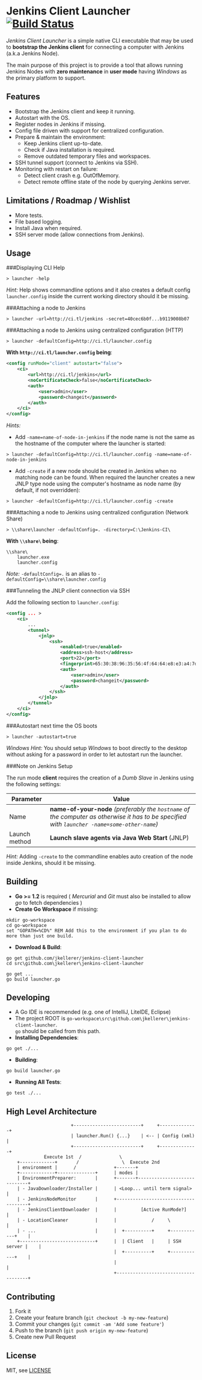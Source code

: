 Jenkins Client Launcher [![Build Status](https://travis-ci.org/jkellerer/jenkins-client-launcher.png?branch=master)](https://travis-ci.org/jkellerer/jenkins-client-launcher)
=======================

_Jenkins Client Launcher_ is a simple native CLI executable that may be used to **bootstrap the Jenkins client** 
for connecting a computer with Jenkins (a.k.a Jenkins Node).

The main purpose of this project is to provide a tool that allows running Jenkins Nodes with 
**zero maintenance** in **user mode** having _Windows_ as the primary platform to support.

Features
--------

- Bootstrap the Jenkins client and keep it running.
- Autostart with the OS.
- Register nodes in Jenkins if missing.
- Config file driven with support for centralized configuration.
- Prepare & maintain the environment:
	- Keep Jenkins client up-to-date.
	- Check if Java installation is required.
	- Remove outdated temporary files and workspaces.
- SSH tunnel support (connect to Jenkins via SSH).
- Monitoring with restart on failure:
	- Detect client crash e.g. OutOfMemory.
	- Detect remote offline state of the node by querying Jenkins server.

Limitations / Roadmap / Wishlist
--------------------------------

- More tests.
- File based logging.
- Install Java when required.
- SSH server mode (allow connections from Jenkins).


Usage
-----

###Displaying CLI Help

~~~~~~~~~~~~~~~~~~~~~~~~~~~~~~~~~~~~~~~~~~~~~~~~~~~~~~~~~~~~~~~~~~~~~~~~~~~~~~~
> launcher -help
~~~~~~~~~~~~~~~~~~~~~~~~~~~~~~~~~~~~~~~~~~~~~~~~~~~~~~~~~~~~~~~~~~~~~~~~~~~~~~~

_Hint:_ Help shows commandline options and it also creates a default config `launcher.config` 
inside the current working directory should it be missing.

###Attaching a node to Jenkins

~~~~~~~~~~~~~~~~~~~~~~~~~~~~~~~~~~~~~~~~~~~~~~~~~~~~~~~~~~~~~~~~~~~~~~~~~~~~~~~
> launcher -url=http://ci.tl/jenkins -secret=40cec6b0f...b9119008b07
~~~~~~~~~~~~~~~~~~~~~~~~~~~~~~~~~~~~~~~~~~~~~~~~~~~~~~~~~~~~~~~~~~~~~~~~~~~~~~~

###Attaching a node to Jenkins using centralized configuration (HTTP)

~~~~~~~~~~~~~~~~~~~~~~~~~~~~~~~~~~~~~~~~~~~~~~~~~~~~~~~~~~~~~~~~~~~~~~~~~~~~~~~
> launcher -defaultConfig=http://ci.tl/launcher.config 
~~~~~~~~~~~~~~~~~~~~~~~~~~~~~~~~~~~~~~~~~~~~~~~~~~~~~~~~~~~~~~~~~~~~~~~~~~~~~~~

**With `http://ci.tl/launcher.config` being**: 

```xml
<config runMode="client" autostart="false">
    <ci>
        <url>http://ci.tl/jenkins</url>
        <noCertificateCheck>false</noCertificateCheck>
        <auth>
            <user>admin</user>
            <password>changeit</password>
        </auth>
    </ci>
</config>
```

_Hints:_ 

- Add `-name=name-of-node-in-jenkins` if the node name is not the same as the hostname of 
  the computer where the launcher is started:
  
~~~~~~~~~~~~~~~~~~~~~~~~~~~~~~~~~~~~~~~~~~~~~~~~~~~~~~~~~~~~~~~~~~~~~~~~~~~~~~~
> launcher -defaultConfig=http://ci.tl/launcher.config -name=name-of-node-in-jenkins  
~~~~~~~~~~~~~~~~~~~~~~~~~~~~~~~~~~~~~~~~~~~~~~~~~~~~~~~~~~~~~~~~~~~~~~~~~~~~~~~
  
- Add `-create` if a new node should be created in Jenkins when no matching node can
  be found. When required the launcher creates a new JNLP type node using the computer's hostname
  as node name (by default, if not overridden):
  
~~~~~~~~~~~~~~~~~~~~~~~~~~~~~~~~~~~~~~~~~~~~~~~~~~~~~~~~~~~~~~~~~~~~~~~~~~~~~~~
> launcher -defaultConfig=http://ci.tl/launcher.config -create  
~~~~~~~~~~~~~~~~~~~~~~~~~~~~~~~~~~~~~~~~~~~~~~~~~~~~~~~~~~~~~~~~~~~~~~~~~~~~~~~
  
###Attaching a node to Jenkins using centralized configuration (Network Share)

~~~~~~~~~~~~~~~~~~~~~~~~~~~~~~~~~~~~~~~~~~~~~~~~~~~~~~~~~~~~~~~~~~~~~~~~~~~~~~~
> \\share\launcher -defaultConfig=. -directory=C:\Jenkins-CI\  
~~~~~~~~~~~~~~~~~~~~~~~~~~~~~~~~~~~~~~~~~~~~~~~~~~~~~~~~~~~~~~~~~~~~~~~~~~~~~~~

**With `\\share\` being**:

~~~~~~~~~~~~~~~~~~~~~~~~~~~~~~~~~~~~~~~~~~~~~~~~~~~~~~~~~~~~~~~~~~~~~~~~~~~~~~~
\\share\
    launcher.exe
    launcher.config
~~~~~~~~~~~~~~~~~~~~~~~~~~~~~~~~~~~~~~~~~~~~~~~~~~~~~~~~~~~~~~~~~~~~~~~~~~~~~~~

_Note:_ `-defaultConfig=.` is an alias to `-defaultConfig=\\share\launcher.config` 

###Tunneling the JNLP client connection via SSH

Add the following section to `launcher.config`: 

```xml
<config ... >
    <ci>
        ...
        <tunnel>
            <jnlp>
                <ssh>
                    <enabled>true</enabled>
                    <address>ssh-host</address>
                    <port>22</port>
                    <fingerprint>65:30:38:96:35:56:4f:64:64:e8:e3:a4:7d:59:3e:19</fingerprint>
                    <auth>
                        <user>admin</user>
                        <password>changeit</password>
                    </auth>
                </ssh>
            </jnlp>
        </tunnel>
    </ci>
</config>
```

###Autostart next time the OS boots

~~~~~~~~~~~~~~~~~~~~~~~~~~~~~~~~~~~~~~~~~~~~~~~~~~~~~~~~~~~~~~~~~~~~~~~~~~~~~~~
> launcher -autostart=true
~~~~~~~~~~~~~~~~~~~~~~~~~~~~~~~~~~~~~~~~~~~~~~~~~~~~~~~~~~~~~~~~~~~~~~~~~~~~~~~

_Windows Hint:_ You should setup _Windows_ to boot directly to the desktop without asking for a password 
in order to let autostart run the launcher. 

###Note on Jenkins Setup

The run mode **client** requires the creation of a _Dumb Slave_ in Jenkins using the following settings:

Parameter             | Value
----------------------|-----------------------------
Name                  | **name-of-your-node** _(preferably the `hostname` of the computer as otherwise it has to be specified with `launcher -name=some-other-name`)_
Launch method         | **Launch slave agents via Java Web Start** (JNLP)

_Hint:_ Adding `-create` to the commandline enables auto creation of the node inside Jenkins, should it be missing.

Building
--------

- **Go >= 1.2** is required ( _Mercurial_ and _Git_ must also be installed to allow _go_ to fetch dependencies )
- **Create Go Workspace** if missing:

```Batchfile
mkdir go-workspace
cd go-workspace 
set "GOPATH=%CD%" REM Add this to the environment if you plan to do more than just one build.
```

- **Download & Build**:

```Batchfile
go get github.com/jkellerer/jenkins-client-launcher
cd src\github.com\jkellerer\jenkins-client-launcher

go get ...
go build launcher.go
```


Developing
----------

- A Go IDE is recommended (e.g. one of IntelliJ, LiteIDE, Eclipse)
- The project ROOT is `go-workspace\src\github.com\jkellerer\jenkins-client-launcher`.<br/>
  `go` should be called from this path.
- **Installing Dependencies**:

```Batchfile
go get ./...
```

- **Building**:

```Batchfile
go build launcher.go
```

- **Running All Tests**:

```Batchfile
go test ./...
```


High Level Architecture
-----------------------

~~~~~~~~~~~~~~~~~~~~~~~~~~~~~~~~~~~~~~~~~~~~~~~~~~~~~~~~~~~~~~~~~~~~~~~~~~~~~~~
                        +-------------------------+     +--------------+
                        | launcher.Run() {...}    | <-- | Config (xml) |
                        +-------------------------+     +--------------+
              Execute 1st  /              \
    +-------------+       /                \  Execute 2nd
    | environment |      /              +-------+
    +-------------+--------------+      | modes |
    | EnvironmentPreparer:       |      +-------+-----------------------------+
    | - JavaDownloader/Installer |      | <Loop... until term signal>         |
    | - JenkinsNodeMonitor       |      +-------------------------------------+
    | - JenkinsClientDownloader  |      |         [Active RunMode?]           |
    | - LocationCleaner          |      |             /     \                 |
    | - ...                      |      |  +----------+     +------------+    |
    +----------------------------+      |  | Client   |     | SSH server |    |
                                        |  +----------+     +------------+    |
                                        |                                     |
                                        +-------------------------------------+
~~~~~~~~~~~~~~~~~~~~~~~~~~~~~~~~~~~~~~~~~~~~~~~~~~~~~~~~~~~~~~~~~~~~~~~~~~~~~~~


Contributing
------------

1. Fork it
2. Create your feature branch (`git checkout -b my-new-feature`)
3. Commit your changes (`git commit -am 'Add some feature'`)
4. Push to the branch (`git push origin my-new-feature`)
5. Create new Pull Request


License
-------

MIT, see [LICENSE](LICENSE)
